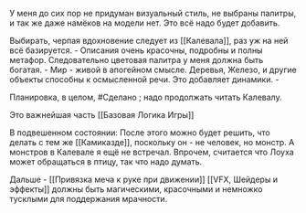 У меня до сих пор не придуман визуальный стиль, не выбраны палитры, и так же даже намёков на модели нет. Это всё надо будет добавить.

Выбирать, черпая вдохновение следует из [[Калевала]], раз уж на ней всё базируется.
	- Описания очень красочны, подробны и полны метафор. Следовательно цветовая палитра у меня должна быть богатая.
	- Мир - живой в апогейном смысле. Деревья, Железо, и другие объекты способны к осмысленной речи. Это добавляет динамики.
	- 

Планировка, в целом, #Сделано ; надо продолжать читать Калевалу.

Это важнейшая часть [[Базовая Логика Игры]]

В подвешенном состоянии:
После этого можно будет решить, что делать с тем же [[Камиказде]], поскольку он - не человек, но монстр. А монстров в Калевале я ещё не встречал. Впрочем, считается что Лоуха может обращаться в птицу, так что надо думать.

Дальше - [[Привязка меча к руке при движении]]
[[VFX, Шейдеры и эффекты]] должны быть магическими, красочными и немножко тусклыми для поддержания мрачности.